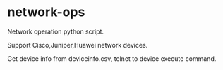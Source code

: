 # network-ops
Network operation python script.

Support Cisco,Juniper,Huawei network devices.

Get device info from deviceinfo.csv, telnet to device execute command.

